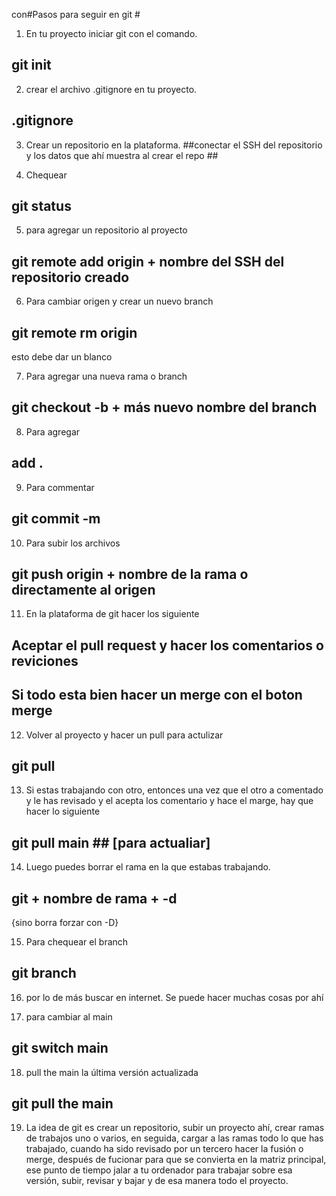 con#Pasos para seguir en git #

1. En tu proyecto iniciar git con el comando.
## git init ##

2. crear el archivo .gitignore en tu proyecto.
## .gitignore ##

3. Crear un repositorio en la plataforma.
##conectar el SSH del repositorio y los datos que ahí muestra al crear el repo ##

4. Chequear
## git status ##

5. para agregar un repositorio al proyecto
## git remote add origin + nombre del SSH del repositorio creado ##

6. Para cambiar origen y crear un nuevo branch
## git remote rm origin ##
esto debe dar un blanco

7. Para agregar una nueva rama o branch
## git checkout -b + más nuevo nombre del branch ##

8. Para agregar
## add . ##

9. Para commentar
## git commit -m ##

10. Para subir los archivos
## git push origin + nombre de la rama o directamente al origen ##

11. En la plataforma de git hacer los siguiente
## Aceptar el pull request y hacer los comentarios o reviciones ##
## Si todo esta bien hacer un merge con el boton merge ##

12. Volver al proyecto y hacer un pull para actulizar
## git pull ##

13. Si estas trabajando con otro, entonces una vez que el otro a comentado y le has revisado y el
    acepta los comentario y hace el marge, hay que hacer lo siguiente
## git pull main ## [para actualiar]

14. Luego puedes borrar el rama en la que estabas trabajando.
## git + nombre de rama + -d ##
{sino borra forzar con -D}

15. Para chequear el branch
## git branch ##

16. por lo de más buscar en internet. Se puede hacer muchas cosas por ahí

17. para cambiar al main
## git switch main ##

18. pull the main la última versión actualizada
## git pull the main ##

19. La idea de git es crear un repositorio, subir un proyecto ahí, crear ramas de trabajos uno o varios,
en seguida, cargar a las ramas todo lo que has trabajado, cuando ha sido revisado por un tercero
hacer la fusión o merge, después de fucionar para que se convierta en la matriz principal, ese punto de tiempo jalar a tu ordenador para
trabajar sobre esa versión, subir, revisar y bajar y de esa manera todo el proyecto.
